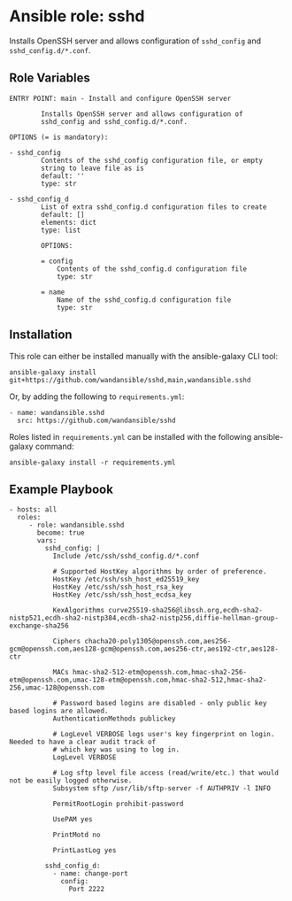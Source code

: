 Ansible role: sshd
==================

Installs OpenSSH server and allows configuration of `sshd_config` and `sshd_config.d/*.conf`.

Role Variables
--------------

```
ENTRY POINT: main - Install and configure OpenSSH server

        Installs OpenSSH server and allows configuration of
        sshd_config and sshd_config.d/*.conf.

OPTIONS (= is mandatory):

- sshd_config
        Contents of the sshd_config configuration file, or empty
        string to leave file as is
        default: ''
        type: str

- sshd_config_d
        List of extra sshd_config.d configuration files to create
        default: []
        elements: dict
        type: list

        OPTIONS:

        = config
            Contents of the sshd_config.d configuration file
            type: str

        = name
            Name of the sshd_config.d configuration file
            type: str
```

Installation
------------

This role can either be installed manually with the ansible-galaxy CLI tool:

    ansible-galaxy install git+https://github.com/wandansible/sshd,main,wandansible.sshd
     
Or, by adding the following to `requirements.yml`:

    - name: wandansible.sshd
      src: https://github.com/wandansible/sshd

Roles listed in `requirements.yml` can be installed with the following ansible-galaxy command:

    ansible-galaxy install -r requirements.yml

Example Playbook
----------------

    - hosts: all
      roles:
         - role: wandansible.sshd
           become: true
           vars:
             sshd_config: |
               Include /etc/ssh/sshd_config.d/*.conf

               # Supported HostKey algorithms by order of preference.
               HostKey /etc/ssh/ssh_host_ed25519_key
               HostKey /etc/ssh/ssh_host_rsa_key
               HostKey /etc/ssh/ssh_host_ecdsa_key

               KexAlgorithms curve25519-sha256@libssh.org,ecdh-sha2-nistp521,ecdh-sha2-nistp384,ecdh-sha2-nistp256,diffie-hellman-group-exchange-sha256

               Ciphers chacha20-poly1305@openssh.com,aes256-gcm@openssh.com,aes128-gcm@openssh.com,aes256-ctr,aes192-ctr,aes128-ctr

               MACs hmac-sha2-512-etm@openssh.com,hmac-sha2-256-etm@openssh.com,umac-128-etm@openssh.com,hmac-sha2-512,hmac-sha2-256,umac-128@openssh.com

               # Password based logins are disabled - only public key based logins are allowed.
               AuthenticationMethods publickey

               # LogLevel VERBOSE logs user's key fingerprint on login. Needed to have a clear audit track of
               # which key was using to log in.
               LogLevel VERBOSE

               # Log sftp level file access (read/write/etc.) that would not be easily logged otherwise.
               Subsystem sftp /usr/lib/sftp-server -f AUTHPRIV -l INFO

               PermitRootLogin prohibit-password

               UsePAM yes

               PrintMotd no

               PrintLastLog yes
     
             sshd_config_d:
               - name: change-port
                 config:
                   Port 2222
